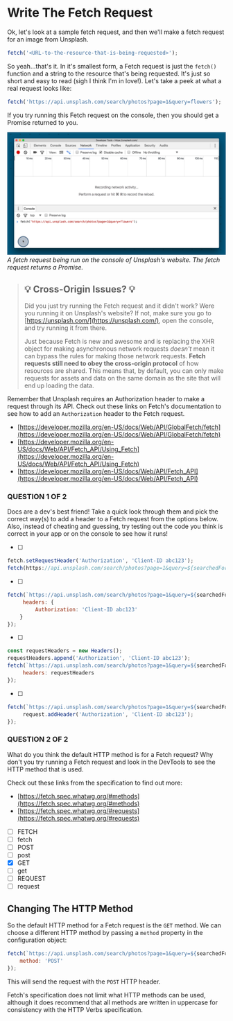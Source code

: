 # Write The Fetch Request

Ok, let's look at a sample fetch request, and then we'll make a fetch request for an image from Unsplash.

```js
fetch('<URL-to-the-resource-that-is-being-requested>');
```

So yeah...that's it. In it's smallest form, a Fetch request is just the `fetch()` function and a string to the resource that's being requested. It's just so short and easy to read (sigh I think I'm in love!). Let's take a peek at what a real request looks like:

```js
fetch('https://api.unsplash.com/search/photos?page=1&query=flowers');
```

If you try running this Fetch request on the console, then you should get a Promise returned to you.

![A fetch request being run on the console of Unsplash's website. The fetch request returns a Promise.](../img/ud109-l3-fetch-request.gif)
*A fetch request being run on the console of Unsplash's website. The fetch request returns a Promise.*

> ## 💡 Cross-Origin Issues? 💡
>
>Did you just try running the Fetch request and it didn't work? Were you running it on Unsplash's website? If not, make sure you go to [https://unsplash.com/](https://unsplash.com/), open the console, and try running it from there.
>
>Just because Fetch is new and awesome and is replacing the XHR object for making asynchronous network requests *doesn't* mean it can bypass the rules for making those network requests. **Fetch requests still need to obey the cross-origin protocol** of how resources are shared. This means that, by default, you can only make requests for assets and data on the same domain as the site that will end up loading the data.

Remember that Unsplash requires an Authorization header to make a request through its API. Check out these links on Fetch's documentation to see how to add an `Authorization` header to the Fetch request.

- [https://developer.mozilla.org/en-US/docs/Web/API/GlobalFetch/fetch](https://developer.mozilla.org/en-US/docs/Web/API/GlobalFetch/fetch)
- [https://developer.mozilla.org/en-US/docs/Web/API/Fetch_API/Using_Fetch](https://developer.mozilla.org/en-US/docs/Web/API/Fetch_API/Using_Fetch)
- [https://developer.mozilla.org/en-US/docs/Web/API/Fetch_API](https://developer.mozilla.org/en-US/docs/Web/API/Fetch_API)

### QUESTION 1 OF 2

Docs are a dev's best friend! Take a quick look through them and pick the correct way(s) to add a header to a Fetch request from the options below. Also, instead of cheating and guessing, try testing out the code you think is correct in your app or on the console to see how it runs!

- [ ]

```js
fetch.setRequestHeader('Authorization', 'Client-ID abc123');
fetch(https://api.unsplash.com/search/photos?page=1&query=${searchedForText});
```

- [ ]

```js
fetch(`https://api.unsplash.com/search/photos?page=1&query=${searchedForText}`, {
     headers: { 
         Authorization: 'Client-ID abc123'
    }
});
```

- [ ]

```js
const requestHeaders = new Headers();
requestHeaders.append('Authorization', 'Client-ID abc123');
fetch(`https://api.unsplash.com/search/photos?page=1&query=${searchedForText}`, {
     headers: requestHeaders
});
```

- [ ]

```js
fetch(`https://api.unsplash.com/search/photos?page=1&query=${searchedForText}`).then(function(request){
     request.addHeader('Authorization', 'Client-ID abc123');
});
```

### QUESTION 2 OF 2

What do you think the default HTTP method is for a Fetch request? Why don't you try running a Fetch request and look in the DevTools to see the HTTP method that is used.

Check out these links from the specification to find out more:

- [https://fetch.spec.whatwg.org/#methods](https://fetch.spec.whatwg.org/#methods)
- [https://fetch.spec.whatwg.org/#requests](https://fetch.spec.whatwg.org/#requests)

- [ ] FETCH
- [ ] fetch
- [ ] POST
- [ ] post
- [X] GET
- [ ] get
- [ ] REQUEST
- [ ] request

## Changing The HTTP Method

So the default HTTP method for a Fetch request is the `GET` method. We can choose a different HTTP method by passing a `method` property in the configuration object:

```js
fetch(`https://api.unsplash.com/search/photos?page=1&query=${searchedForText}`, {
    method: 'POST'
});
```

This will send the request with the `POST` HTTP header.

Fetch's specification does not limit what HTTP methods can be used, although it does recommend that all methods are written in uppercase for consistency with the HTTP Verbs specification.